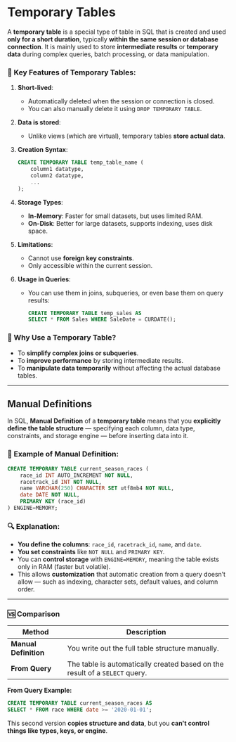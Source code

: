 # **Temporary Tables**

A **temporary table** is a special type of table in SQL that is created and used **only for a short duration**, typically **within the same session or database connection**. It is mainly used to store **intermediate results** or **temporary data** during complex queries, batch processing, or data manipulation.

### 🔹 Key Features of Temporary Tables:

1. **Short-lived**:

   * Automatically deleted when the session or connection is closed.
   * You can also manually delete it using `DROP TEMPORARY TABLE`.

2. **Data is stored**:

   * Unlike views (which are virtual), temporary tables **store actual data**.

3. **Creation Syntax**:

   ```sql
   CREATE TEMPORARY TABLE temp_table_name (
       column1 datatype,
       column2 datatype,
       ...
   );
   ```

4. **Storage Types**:

   * **In-Memory**: Faster for small datasets, but uses limited RAM.
   * **On-Disk**: Better for large datasets, supports indexing, uses disk space.

5. **Limitations**:

   * Cannot use **foreign key constraints**.
   * Only accessible within the current session.

6. **Usage in Queries**:

   * You can use them in joins, subqueries, or even base them on query results:

     ```sql
     CREATE TEMPORARY TABLE temp_sales AS
     SELECT * FROM Sales WHERE SaleDate = CURDATE();
     ```

### 🔸 Why Use a Temporary Table?

* To **simplify complex joins or subqueries**.
* To **improve performance** by storing intermediate results.
* To **manipulate data temporarily** without affecting the actual database tables.

---
## Manual Definitions

In SQL, **Manual Definition** of a **temporary table** means that you **explicitly define the table structure** — specifying each column, data type, constraints, and storage engine — before inserting data into it.

### 🧾 Example of Manual Definition:

```sql
CREATE TEMPORARY TABLE current_season_races (
    race_id INT AUTO_INCREMENT NOT NULL,
    racetrack_id INT NOT NULL,
    name VARCHAR(250) CHARACTER SET utf8mb4 NOT NULL,
    date DATE NOT NULL,
    PRIMARY KEY (race_id)
) ENGINE=MEMORY;
```

### 🔍 Explanation:

* **You define the columns**: `race_id`, `racetrack_id`, `name`, and `date`.
* **You set constraints** like `NOT NULL` and `PRIMARY KEY`.
* You can **control storage** with `ENGINE=MEMORY`, meaning the table exists only in RAM (faster but volatile).
* This allows **customization** that automatic creation from a query doesn’t allow — such as indexing, character sets, default values, and column order.

---

### 🆚 Comparison

| Method                | Description                                                                 |
| --------------------- | --------------------------------------------------------------------------- |
| **Manual Definition** | You write out the full table structure manually.                            |
| **From Query**        | The table is automatically created based on the result of a `SELECT` query. |

**From Query Example:**

```sql
CREATE TEMPORARY TABLE current_season_races AS
SELECT * FROM race WHERE date >= '2020-01-01';
```

This second version **copies structure and data**, but you **can't control things like types, keys, or engine**.


